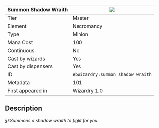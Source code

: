 | Summon Shadow Wraith |![](https://github.com/Electroblob77/Wizardry/blob/1.12.2/src/main/resources/assets/ebwizardry/textures/spells/ebwizardry:summon_shadow_wraith.png)|
|---|---|
| Tier | Master |
| Element | Necromancy |
| Type | Minion |
| Mana Cost | 100 |
| Continuous | No |
| Cast by wizards | Yes |
| Cast by dispensers | Yes |
| ID | `ebwizardry:summon_shadow_wraith` |
| Metadata | 101 |
| First appeared in | Wizardry 1.0 |
## Description
_§kSummons a shadow wraith to fight for you._